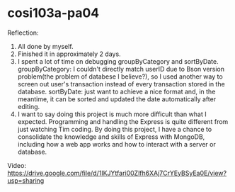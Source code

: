 # cosi103a-pa04

Reflection:
1. All done by myself.
2. Finished it in approximately 2 days.
3. I spent a lot of time on debugging groupByCategory and sortByDate. groupByCategory: I couldn't directly match userID due to Bson version problem(the problem of databese I believe?), so I used another way to screen out user's transaction instead of every transaction stored in the database. sortByDate: just want to achieve a nice format and, in the meantime, it can be sorted and updated the date automatically after editing.
4. I want to say doing this project is much more difficult than what I expected. Programming and handling the Express is quite different from just watching Tim coding. By doing this project, I have a chance to consolidate the knowledge and skills of Express with MongoDB, including how a web app works and how to interact with a server or database.

Video:
https://drive.google.com/file/d/1IKJYtfari00Zlfh6XAj7CrYEyBSyEa0E/view?usp=sharing
